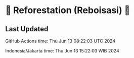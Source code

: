 
# 🌳 Reforestation (Reboisasi) 🌲

## Last Updated

GitHub Actions time: Thu Jun 13 08:22:03 UTC 2024

Indonesia/Jakarta time: Thu Jun 13 15:22:03 WIB 2024
